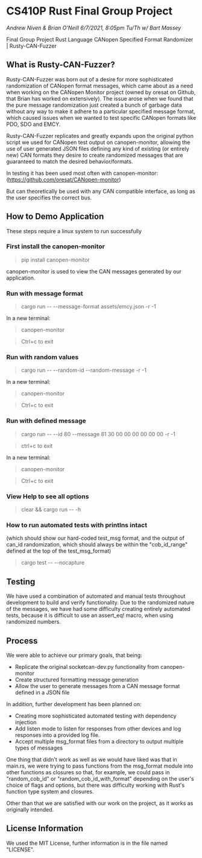 # CS410P Rust Final Group Project

_Andrew Niven & Brian O'Neill_
_6/7/2021, 8:05pm_
_Tu/Th w/ Bart Massey_

Final Group Project Rust Language CANopen Specified Format Randomizer | Rusty-CAN-Fuzzer

## What is Rusty-CAN-Fuzzer?

Rusty-CAN-Fuzzer was born out of a desire for more sophisticated randomization of
CANopen format messages, which came about as a need when working on the CANopen Monitor
project (owned by oresat on Github, that Brian has worked on extensively). The issue
arose when we found that the pure message randomization just created a bunch of garbage
data without any way to make it adhere to a particular specified message format,
which caused issues when we wanted to test specific CANopen formats like PDO, SDO and EMCY.

Rusty-CAN-Fuzzer replicates and greatly expands upon the original python script we used
for CANopen test output on canopen-monitor, allowing the use of user generated JSON files
defining any kind of existing (or entirely new) CAN formats they desire to create
randomized messages that are guaranteed to match the desired behavior/formats.

In testing it has been used most often with canopen-monitor:
(https://github.com/oresat/CANopen-monitor)

But can theoretically be used with any CAN compatible interface, as long as the
user specifies the correct bus.

## How to Demo Application
These steps require a linux system to run successfully
### First install the canopen-monitor
> pip install canopen-monitor

canopen-monitor is used to view the CAN messages
generated by our application.

### Run with message format
> cargo run -- --message-format assets/emcy.json -r -1

In a new terminal:

> canopen-monitor

> Ctrl+c to exit
### Run with random values
> cargo run -- --random-id --random-message -r -1

In a new terminal:

> canopen-monitor

> Ctrl+c to exit

### Run with defined message
> cargo run -- --id 80 --message 81 30 00 00 00 00 00 00 -r -1

> ctrl+c to exit

In a new terminal:

> canopen-monitor

> Ctrl+c to exit

### View Help to see all options
> clear && cargo run -- -h

### How to run automated tests with printlns intact
(which should show our hard-coded test_msg format, and the output of can_id randomization,
which should always be within the "cob_id_range" defined at the top of the test_msg_format)
> cargo test -- --nocapture

## Testing

We have used a combination of automated and manual tests throughout development
to build and verify functionality. Due to the randomized nature of the messages,
we have had some difficulty creating entirely automated tests, because it is
difficult to use an assert_eq! macro, when using randomized numbers.

## Process

We were able to achieve our primary goals, that being:

* Replicate the original socketcan-dev.py functionality from canopen-monitor
* Create structured formatting message generation
* Allow the user to generate messages from a CAN message format defined in a JSON file

In addition, further development has been planned on:

* Creating more sophisticated automated testing with dependency injection
* Add listen mode to listen for responses from other devices and log responses into a provided log file.
* Accept multiple msg_format files from a directory to output multiple types of messages

One thing that didn't work as well as we would have liked was that in main.rs, we
were trying to pass functions from the msg_format module into other functions as
closures so that, for example, we could pass in "random_cob_id" or "random_cob_id_with_format"
depending on the user's choice of flags and options, but there was difficulty working with
Rust's function type system and closures.

Other than that we are satisfied with our work on the project, as it works as originally intended.

## License Information

We used the MIT License, further information is in the file named "LICENSE". 

